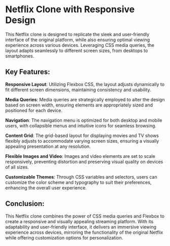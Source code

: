 # Netflix Clone with Responsive Design

This Netflix clone is designed to replicate the sleek and user-friendly interface of the original platform, while also ensuring optimal viewing experience across various devices. Leveraging CSS media queries, the layout adapts seamlessly to different screen sizes, from desktops to smartphones.

## Key Features:

<b>Responsive Layout</b>: Utilizing Flexbox CSS, the layout adjusts dynamically to fit different screen dimensions, maintaining consistency and usability.

<b>Media Queries</b>: Media queries are strategically employed to alter the design based on screen width, ensuring elements are appropriately sized and positioned for each device.

<b>Navigation</b>: The navigation menu is optimized for both desktop and mobile users, with collapsible menus and intuitive icons for seamless browsing.

<b>Content Grid</b>: The grid-based layout for displaying movies and TV shows flexibly adjusts to accommodate varying screen sizes, ensuring a visually appealing presentation at any resolution.

<b>Flexible Images and Video</b>: Images and video elements are set to scale responsively, preventing distortion and preserving visual quality on devices of all sizes.

<b>Customizable Themes</b>: Through CSS variables and selectors, users can customize the color scheme and typography to suit their preferences, enhancing the overall user experience.

## Conclusion:

This Netflix clone combines the power of CSS media queries and Flexbox to create a responsive and visually appealing streaming platform. With its adaptability and user-friendly interface, it delivers an immersive viewing experience across devices, mirroring the functionality of the original Netflix while offering customization options for personalization.


